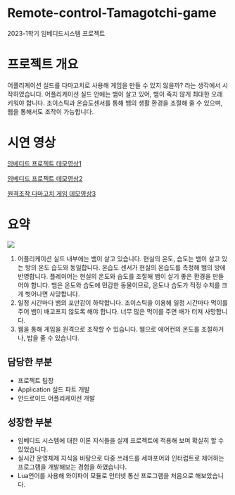 # Remote-control-Tamagotchi-game
2023-1학기 임베디드시스템 프로젝트

# 프로젝트 개요

어플리케이션 실드를 다마고치로 사용해 게임을 만들 수 있지 않을까? 라는 생각에서 시작하였습니다. 어플리케이션 실드 안에는 뱀이 살고 있어, 뱀이 죽지 않게 최대한 오래 키워야 합니다. 조이스틱과 온습도센서를 통해 뱀의 생활 환경을 조절해 줄 수 있으며, 웹을 통해서도 조작이 가능합니다.



# 시연 영상

[임베디드 프로젝트 데모영상1](https://youtu.be/iuyHm3SOQhc?feature=shared)

[임베디드 프로젝트 데모영상2](https://youtu.be/UDHInuoa2qU?feature=shared)

[원격조작 다마고치 게임 데모영상3](https://youtu.be/IBXD-OQsZyE?feature=shared)

# 요약

<img src="https://prod-files-secure.s3.us-west-2.amazonaws.com/a0ebfd49-c991-4e27-b317-84a47cac33a6/d4c5f8c8-c197-42c3-95b1-d7579d9932e2/Untitled.png"/>

1. 어플리케이션 실드 내부에는 뱀이 살고 있습니다. 현실의 온도, 습도는 뱀이 살고 있는 방의 온도 습도와 동일합니다. 온습도 센서가 현실의 온습도를 측정해 뱀의 방에 반영합니다. 플레이어는 현실의 온도와 습도를 조절해 뱀이 살기 좋은 환경을 만들어야 합니다. 뱀은 온도와 습도에 민감한 동물이므로, 온도나 습도가 적정 수치를 크게 벗어나면 사망합니다.
2. 일정 시간마다 뱀의 포만감이 하락합니다. 조이스틱을 이용해 일정 시간마다 먹이를 주어 뱀이 배고프지 않도록 해야 합니다. 너무 많은 먹이를 주면 배가 터져 사망합니다.
3. 웹을 통해 게임을 원격으로 조작할 수 있습니다. 웹으로 에어컨의 온도를 조절하거나, 밥을 줄 수 있습니다.

## 담당한 부분

- 프로젝트 팀장
- Application 실드 파트 개발
- 안드로이드 어플리케이션 개발

## 성장한 부분

- 임베디드 시스템에 대한 이론 지식들을 실제 프로젝트에 적용해 보며 확실히 할 수 있었습니다.
- 실시간 운영체제 지식을 바탕으로 다중 쓰레드를 세마포어와 인터럽트로 제어하는 프로그램을 개발해보는 경험을 하였습니다.
- Lua언어를 사용해 와이파이 모듈로 인터넷 통신 프로그램을 처음으로 해보았습니다.
